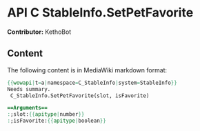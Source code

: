 # API C StableInfo.SetPetFavorite

**Contributor:** KethoBot

## Content

The following content is in MediaWiki markdown format:

```mediawiki
{{wowapi|t=a|namespace=C_StableInfo|system=StableInfo}}
Needs summary.
 C_StableInfo.SetPetFavorite(slot, isFavorite)

==Arguments==
:;slot:{{apitype|number}}
:;isFavorite:{{apitype|boolean}}
```